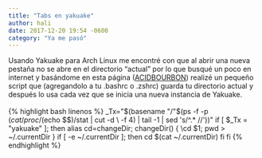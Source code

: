 ```yaml
---
title: "Tabs en yakuake"
author: hali
date: 2017-12-20 19:54 -0600
category: "Ya me pasó"
---
```


Usando Yakuake para Arch Linux me encontré con que al abrir una nueva pestaña no se abre en el directorio
“actual” por lo que busqué un poco en internet y basándome en esta página 
([ACIDBOURBON](https://acidbourbon.wordpress.com/2016/12/03/a-quick-and-dirty-fix-for-yakuakes-open-new-tab-in-same-directory-issue/)) realizé un
pequeño script que (agregandolo a tu .bashrc o .zshrc) guarda tu directorio actual y después lo usa cada
vez que se inicia una nueva instancia de Yakuake.
<br><br>
{% highlight bash linenos %}
_Tx="$(basename "/"$(ps -f -p $(cat /proc/$(echo $$)/stat | cut -d \  -f 4) | tail -1 | sed 's/^.* //'))"
if [ $_Tx = "yakuake" ]; then
  alias cd=changeDir;
  changeDir() {
    \cd $1;
    pwd > ~/.currentDir
  }
  if [ -e ~/.currentDir ]; then
    cd $(cat ~/.currentDir)
  fi
fi
{% endhighlight %}